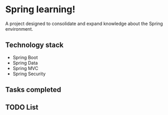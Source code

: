 # Spring learning!
A project designed to consolidate and expand knowledge about the Spring environment.

## Technology stack
* Spring Boot
* Spring Data
* Spring MVC
* Spring Security


## Tasks completed

## TODO List

